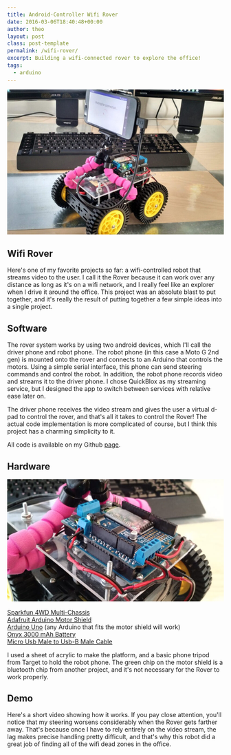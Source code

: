 ```yaml
---
title: Android-Controller Wifi Rover
date: 2016-03-06T18:40:48+00:00
author: theo
layout: post
class: post-template
permalink: /wifi-rover/
excerpt: Building a wifi-connected rover to explore the office!
tags:
  - arduino
---
```

![](/assets/images/2016/rover/rover.jpg)

## Wifi Rover

Here's one of my favorite projects so far: a wifi-controlled robot that streams video to the user. I call it the Rover because it can work over any distance as long as it's on a wifi network, and I really feel like an explorer when I drive it around the office. This project was an absolute blast to put together, and it's really the result of putting together a few simple ideas into a single project.

## Software

The rover system works by using two android devices, which I'll call the driver phone and robot phone. The robot phone (in this case a Moto G 2nd gen) is mounted onto the rover and connects to an Arduino that controls the motors. Using a simple serial interface, this phone can send steering commands and control the robot. In addition, the robot phone records video and streams it to the driver phone. I chose QuickBlox as my streaming service, but I designed the app to switch between services with relative ease later on.

The driver phone receives the video stream and gives the user a virtual d-pad to control the rover, and that's all it takes to control the Rover! The actual code implementation is more complicated of course, but I think this project has a charming simplicity to it.

All code is available on my Github [page](https://github.com/TheoKanning/WiFi-Rover).

## Hardware
![](/assets/images/2016/rover/rover-close.jpg)

<a rel="noreferrer noopener" href="https://www.sparkfun.com/products/12090" target="_blank">Sparkfun 4WD Multi-Chassis</a>  
<a rel="noreferrer noopener" href="https://www.adafruit.com/products/1438" target="_blank">Adafruit Arduino Motor Shield</a>  
<a rel="noreferrer noopener" href="https://www.adafruit.com/products/50" target="_blank">Arduino Uno</a> (any Arduino that fits the motor shield will work)  
<a rel="noreferrer noopener" href="http://www.rcplanet.com/DuraTrax_NiMH_7_2V_Onyx_3000mAh_Stick_Battery_with_Deans_Univ_Plug_p/dtxc2054.htm?codesf=4012435173&gclid=CjwKEAiAx--2BRDO6q2T84_a52YSJABWAbfrrAg0F8SmmzSxNtwlTqbkXbxsYq0cbL6NpAOppr11tRoCi4Xw_wcB" target="_blank">Onyx 3000 mAh Battery</a>  
<a rel="noreferrer noopener" href="http://www.dx.com/p/micro-usb-male-to-usb-b-male-otg-data-cable-black-25cm-233994#.VtyE5pwrKUk" target="_blank">Micro Usb Male to Usb-B Male Cable</a>  


I used a sheet of acrylic to make the platform, and a basic phone tripod from Target to hold the robot phone. The green chip on the motor shield is a bluetooth chip from another project, and it's not necessary for the Rover to work properly.

## Demo

Here's a short video showing how it works. If you pay close attention, you'll notice that my steering worsens considerably when the Rover gets farther away. That's because once I have to rely entirely on the video stream, the lag makes precise handling pretty difficult, and that's why this robot did a great job of finding all of the wifi dead zones in the office.  
<figure class="wp-block-embed-youtube wp-block-embed is-type-video is-provider-youtube wp-embed-aspect-16-9 wp-has-aspect-ratio">

<div class="wp-block-embed__wrapper">
  <span class="embed-youtube" style="text-align:center; display: block;"></span>
</div></figure>
